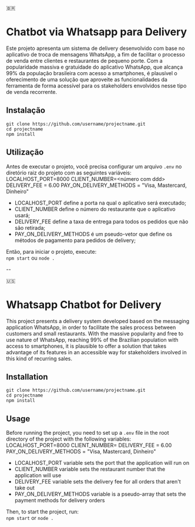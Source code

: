 :brazil:
# Chatbot via Whatsapp para Delivery
Este projeto apresenta um sistema de delivery desenvolvido com base no aplicativo de troca de mensagens WhatsApp, a fim de facilitar o processo de venda entre clientes e restaurantes de pequeno porte. Com a popularidade massiva e gratuidade do aplicativo WhatsApp, que alcança 99% da população brasileira com acesso a smartphones, é plausível o oferecimento de uma solução que aproveite as funcionalidades da ferramenta de forma acessível para os stakeholders envolvidos nesse tipo de venda recorrente.

## Instalação
```
git clone https://github.com/username/projectname.git  
cd projectname  
npm install  
```

## Utilização
Antes de executar o projeto, você precisa configurar um arquivo `.env` no diretório raiz do projeto com as seguintes variáveis:
LOCALHOST_PORT=8000
CLIENT_NUMBER=<número com ddd>
DELIVERY_FEE = 6.00
PAY_ON_DELIVERY_METHODS = "Visa, Mastercard, Dinheiro"

- LOCALHOST_PORT define a porta na qual o aplicativo será executado;
- CLIENT_NUMBER define o número do restaurante que o aplicativo usará;
- DELIVERY_FEE define a taxa de entrega para todos os pedidos que não são retirada;
- PAY_ON_DELIVERY_METHODS é um pseudo-vetor que define os métodos de pagamento para pedidos de delivery;

Então, para iniciar o projeto, execute:  
`npm start` ou `node .`  

--

:us:
# Whatsapp Chatbot for Delivery
This project presents a delivery system developed based on the messaging application WhatsApp, in order to facilitate the sales process between customers and small restaurants. With the massive popularity and free to use nature of WhatsApp, reaching 99% of the Brazilian population with access to smartphones, it is plausible to offer a solution that takes advantage of its features in an accessible way for stakeholders involved in this kind of recurring sales.

## Installation
```
git clone https://github.com/username/projectname.git  
cd projectname  
npm install  
```

## Usage
Before running the project, you need to set up a `.env` file in the root directory of the project with the following variables:
LOCALHOST_PORT=8000
CLIENT_NUMBER=<number with area code>
DELIVERY_FEE = 6.00
PAY_ON_DELIVERY_METHODS = "Visa, Mastercard, Dinheiro"

- LOCALHOST_PORT variable sets the port that the application will run on
- CLIENT_NUMBER variable sets the restaurant number that the application will use
- DELIVERY_FEE variable sets the delivery fee for all orders that aren't take out
- PAY_ON_DELIVERY_METHODS variable is a pseudo-array that sets the payment methods for delivery orders

Then, to start the project, run:  
`npm start` or `node .`  
